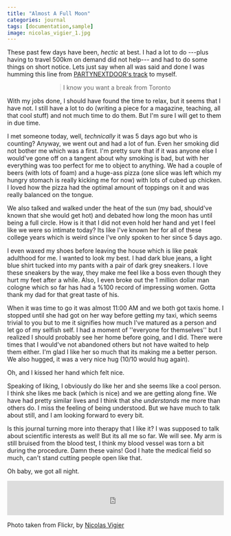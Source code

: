 ```yaml
---
title: "Almost A Full Moon"
categories: journal
tags: [documentation,sample]
image: nicolas_vigier_1.jpg
---
```


These past few days have been, _hectic_ at best. I had a lot to do ---plus having to travel 500km on demand did not help--- and had to do some things on short notice. Lets just say when all was said and done I was humming this line from [PARTYNEXTDOOR's track](https://open.spotify.com/track/79MSEdtXuudhGhC5AtG07g?si=07f445ea34064d52) to myself.
<blockquote style="    
    max-width:390px;
    text-align: center; 
    padding-left: 5px;
    margin:0 auto;
    width:auto;
    display:table" >
I know you want a break from Toronto
</blockquote>

With my jobs done, I should have found the time to relax, but it seems that I have not. I still have a lot to do (writing a piece for a magazine, teaching, all that cool stuff) and not much time to do them. But I'm sure I will get to them in due time.

I met someone today, well, _technically_ it was 5 days ago but who is counting? Anyway, we went out and had a lot of fun. Even her smoking did not bother me which was a first. I'm pretty sure that if it was anyone else I would've gone off on a tangent about why smoking is bad, but with her everything was too perfect for me to object to anything. We had a couple of beers (with lots of foam) and a huge-ass pizza (one slice was left which my hungry stomach is really kicking me for now) with lots of cubed up chicken. I loved how the pizza had the optimal amount of toppings on it and was really balanced on the tongue.

We also talked and walked under the heat of the sun (my bad, should've known that she would get hot) and debated how long the moon has until being a full circle. How is it that I did not even hold her hand and yet I feel like we were so intimate today? Its like I've known her for all of these college years which is weird since I've only spoken to her since 5 days ago.


I even waxed my shoes before leaving the house which is like peak adulthood for me. I wanted to look my best. I had dark blue jeans, a light blue shirt tucked into my pants with a pair of dark grey sneakers. I love these sneakers by the way, they make me feel like a boss even though they hurt my feet after a while. Also, I even broke out the 1 million dollar man cologne which so far has had a %100 record of impressing women. Gotta thank my dad for that great taste of his. 

When it was time to go it was almost 11:00 AM and we both got taxis home. I stopped until she had got on her way before getting my taxi, which seems trivial to you but to me it signifies how much I've matured as a person and let go of my selfish self. I had a moment of ''everyone for themselves'' but I realized I should probably see her home before going, and I did. There were times that I would've not abandoned others but not have waited to help them either. I'm glad I like her so much that its making me a better person. We also hugged, it was a very nice hug (10/10 would hug again).

Oh, and I kissed her hand which felt nice.

Speaking of liking, I obviously do like her and she seems like a cool person. I think she likes me back (which is nice) and we are getting along fine. We have had pretty similar lives and I think that she _understands_ me more than others do. I miss the feeling of being understood. But we have much to talk about still, and I am looking forward to every bit.

Is this journal turning more into therapy that I like it? I was supposed to talk about scientific interests as well! But its all me so far. We will see. My arm is still bruised from the blood test, I think my blood vessel was torn a bit during the procedure. Damn these vains! God I hate the medical field so much, can't stand cutting people open like that.

Oh baby, we got all night.
<iframe src="https://open.spotify.com/embed/track/3yutmVoNvGHly44oNjq7wg" width="100%" height="80" frameBorder="0" allowtransparency="true" allow="encrypted-media"></iframe>

Photo taken from Flickr, by [Nicolas Vigier](https://www.flickr.com/photos/boklm/38145139626/)

